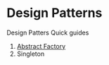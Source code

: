# Design Patterns
Design Patters Quick guides

1. [Abstract Factory](https://medium.com/@andreaspoyias/design-patterns-a-quick-guide-to-abstract-factory-ab500dc12e6c)
2. Singleton

